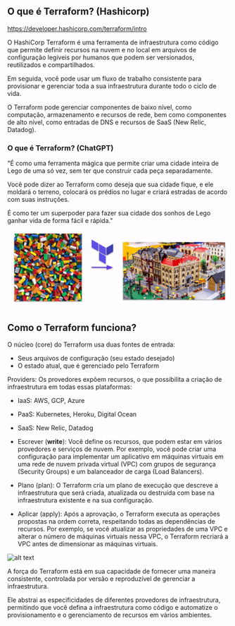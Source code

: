 ## O que é Terraform? (Hashicorp)

https://developer.hashicorp.com/terraform/intro

O HashiCorp Terraform é uma ferramenta de infraestrutura como código que permite definir recursos na nuvem e no local em arquivos de configuração legíveis por humanos que podem ser versionados, reutilizados e compartilhados.

Em seguida, você pode usar um fluxo de trabalho consistente para provisionar e gerenciar toda a sua infraestrutura durante todo o ciclo de vida.

O Terraform pode gerenciar componentes de baixo nível, como computação, armazenamento e recursos de rede, bem como componentes de alto nível, como entradas de DNS e recursos de SaaS (New Relic, Datadog).

### O que é Terraform? (ChatGPT)

"É como uma ferramenta mágica que permite criar uma cidade inteira de Lego de uma só vez, sem ter que construir cada peça separadamente.

Você pode dizer ao Terraform como deseja que sua cidade fique, e ele moldará o terreno, colocará os prédios no lugar e criará estradas de acordo com suas instruções.

É como ter um superpoder para fazer sua cidade dos sonhos de Lego ganhar vida de forma fácil e rápida." 

![alt text](./images/example.png)



## Como o Terraform funciona?

O núcleo (core) do Terraform usa duas fontes de entrada: 
- Seus arquivos de configuração (seu estado desejado)
- O estado atual, que é gerenciado pelo Terraform


Providers: Os provedores expõem recursos, o que possibilita a criação de infraestrutura em todas essas plataformas:
- IaaS: AWS, GCP, Azure
- PaaS: Kubernetes, Heroku, Digital Ocean
- SaaS: New Relic, Datadog


- Escrever (**write**): Você define os recursos, que podem estar em vários provedores e serviços de nuvem. Por exemplo, você pode criar uma configuração para implementar um aplicativo em máquinas virtuais em uma rede de nuvem privada virtual (VPC) com grupos de segurança (Security Groups) e um balanceador de carga (Load Balancers).

- Plano (plan): O Terraform cria um plano de execução que descreve a infraestrutura que será criada, atualizada ou destruída com base na infraestrutura existente e na sua configuração.

- Aplicar (apply): Após a aprovação, o Terraform executa as operações propostas na ordem correta, respeitando todas as dependências de recursos. Por exemplo, se você atualizar as propriedades de uma VPC e alterar o número de máquinas virtuais nessa VPC, o Terraform recriará a VPC antes de dimensionar as máquinas virtuais.


![alt text](./images/fluxo.png)

A força do Terraform está em sua capacidade de fornecer uma maneira consistente, controlada por versão e reproduzível de gerenciar a infraestrutura.

Ele abstrai as especificidades de diferentes provedores de infraestrutura, permitindo que você defina a infraestrutura como código e automatize o provisionamento e o gerenciamento de recursos em vários ambientes.

